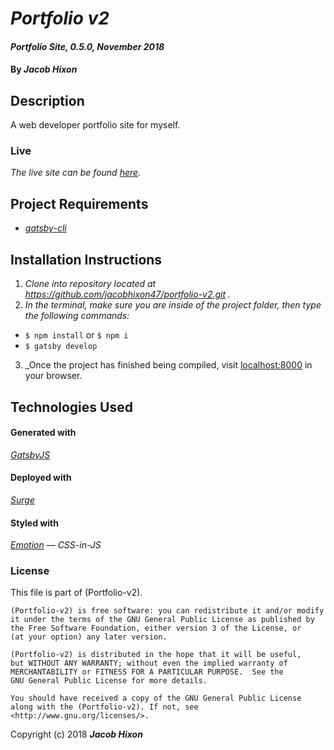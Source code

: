 # _Portfolio v2_

#### _Portfolio Site, 0.5.0, November 2018_

#### By _Jacob Hixon_

## Description

A web developer portfolio site for myself.

<!-- ### Base color and palettes

- _[coolors.co](https://coolors.co/00283b-004667-006494-4c92b4-7c95aa)_
- _[color-hex.com](https://www.color-hex.com/color/006494)_ -->
### Live

_The live site can be found [here](https://jacobhixon.surge.sh)._

## Project Requirements

- _[gatsby-cli](https://www.npmjs.com/package/gatsby-cli)_

## Installation Instructions

1. _Clone into repository located at https://github.com/jacobhixon47/portfolio-v2.git ._
2. _In the terminal, make sure you are inside of the project folder, then type the following commands:_
  * `$ npm install` or `$ npm i`
  * `$ gatsby develop`

3. _Once the project has finished being compiled, visit [localhost:8000](localhost:8000) in your browser.


## Technologies Used

#### Generated with

_[GatsbyJS](https://www.gatsbyjs.org/docs/)_

#### Deployed with

_[Surge](https://surge.sh)_

#### Styled with

_[Emotion](https://emotion.sh) — CSS-in-JS_

### License

This file is part of (Portfolio-v2).

    (Portfolio-v2) is free software: you can redistribute it and/or modify
    it under the terms of the GNU General Public License as published by
    the Free Software Foundation, either version 3 of the License, or
    (at your option) any later version.

    (Portfolio-v2) is distributed in the hope that it will be useful,
    but WITHOUT ANY WARRANTY; without even the implied warranty of
    MERCHANTABILITY or FITNESS FOR A PARTICULAR PURPOSE.  See the
    GNU General Public License for more details.

    You should have received a copy of the GNU General Public License
    along with the (Portfolio-v2). If not, see <http://www.gnu.org/licenses/>.

Copyright (c) 2018 **_Jacob Hixon_**

